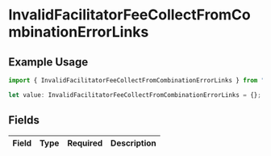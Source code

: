 # InvalidFacilitatorFeeCollectFromCombinationErrorLinks

## Example Usage

```typescript
import { InvalidFacilitatorFeeCollectFromCombinationErrorLinks } from "dwolla-typescript/models";

let value: InvalidFacilitatorFeeCollectFromCombinationErrorLinks = {};
```

## Fields

| Field       | Type        | Required    | Description |
| ----------- | ----------- | ----------- | ----------- |
